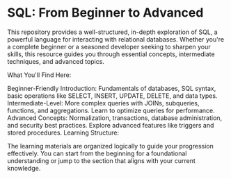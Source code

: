 # SQL: From Beginner to Advanced

This repository provides a well-structured, in-depth exploration of SQL, a powerful language for interacting with relational databases. Whether you're a complete beginner or a seasoned developer seeking to sharpen your skills, this resource guides you through essential concepts, intermediate techniques, and advanced topics.

What You'll Find Here:

Beginner-Friendly Introduction: Fundamentals of databases, SQL syntax, basic operations like SELECT, INSERT, UPDATE, DELETE, and data types.
Intermediate-Level: More complex queries with JOINs, subqueries, functions, and aggregations. Learn to optimize queries for performance.
Advanced Concepts: Normalization, transactions, database administration, and security best practices. Explore advanced features like triggers and stored procedures.
Learning Structure:

The learning materials are organized logically to guide your progression effectively. You can start from the beginning for a foundational understanding or jump to the section that aligns with your current knowledge.
